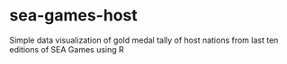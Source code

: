 # sea-games-host
Simple data visualization of gold medal tally of host nations from last ten editions of SEA Games using R
